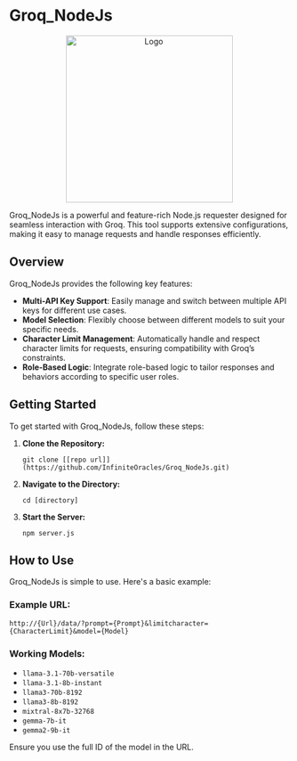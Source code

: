# Groq_NodeJs

<div align="center">
  <img src="//upload.wikimedia.org/wikipedia/commons/thumb/c/cc/Groq_logo.svg/220px-Groq_logo.svg.png" alt="Logo" width="300"/>
</div>




Groq_NodeJs is a powerful and feature-rich Node.js requester designed for seamless interaction with Groq. This tool supports extensive configurations, making it easy to manage requests and handle responses efficiently.

## Overview

Groq_NodeJs provides the following key features:

- **Multi-API Key Support**: Easily manage and switch between multiple API keys for different use cases.
- **Model Selection**: Flexibly choose between different models to suit your specific needs.
- **Character Limit Management**: Automatically handle and respect character limits for requests, ensuring compatibility with Groq’s constraints.
- **Role-Based Logic**: Integrate role-based logic to tailor responses and behaviors according to specific user roles.

## Getting Started

To get started with Groq_NodeJs, follow these steps:

1. **Clone the Repository:**

   `git clone [[repo url]](https://github.com/InfiniteOracles/Groq_NodeJs.git)`

2. **Navigate to the Directory:**
   
   `cd [directory]`
   
4. **Start the Server:**

   `npm server.js`

## How to Use

Groq_NodeJs is simple to use. Here's a basic example:

### Example URL:

`http://{Url}/data/?prompt={Prompt}&limitcharacter={CharacterLimit}&model={Model}`

### Working Models:

- `llama-3.1-70b-versatile`
- `llama-3.1-8b-instant`
- `llama3-70b-8192`
- `llama3-8b-8192`
- `mixtral-8x7b-32768`
- `gemma-7b-it`
- `gemma2-9b-it`

Ensure you use the full ID of the model in the URL.
